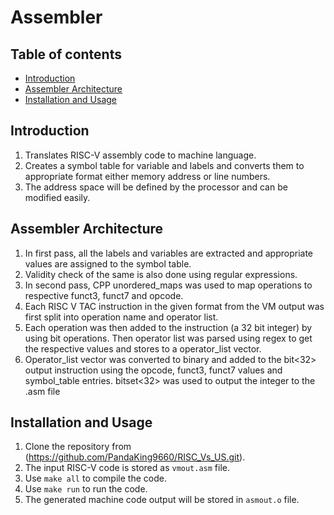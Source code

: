 # Assembler

Table of contents
-----------------

* [Introduction](#introduction)
* [Assembler Architecture](#assembler-architecture)
* [Installation and Usage](#installation-and-usage)

## Introduction
1. Translates RISC-V assembly code to machine language.
2. Creates a symbol table for variable and labels and converts them to appropriate format either memory address or line numbers.
3. The address space will be defined by the processor and can be modified easily.

## Assembler Architecture
1. In first pass, all the labels and variables are extracted and appropriate values are assigned to the symbol table. 
2. Validity check of the same is also done using regular expressions.
3. In second pass, CPP unordered_maps was used to map operations to respective funct3, funct7 and opcode.
4. Each RISC V TAC instruction in the given format <operation><space><operator list> from the VM output was first split into operation name and operator list. 
5. Each operation was then added to the instruction (a 32 bit integer) by using bit operations. Then operator list was parsed using regex to get the respective values and stores to a operator_list vector.
6. Operator_list vector was converted to binary and added to the bit<32> output instruction using the opcode, funct3, funct7 values and symbol_table entries.
bitset<32> was used to output the integer to the .asm file

## Installation and Usage
1. Clone the repository from (https://github.com/PandaKing9660/RISC_Vs_US.git).
2. The input RISC-V code is stored as ```vmout.asm``` file.
3. Use ```make all``` to compile the code.
4. Use ```make run``` to run the code.
5. The generated machine code output will be stored in ```asmout.o``` file.






